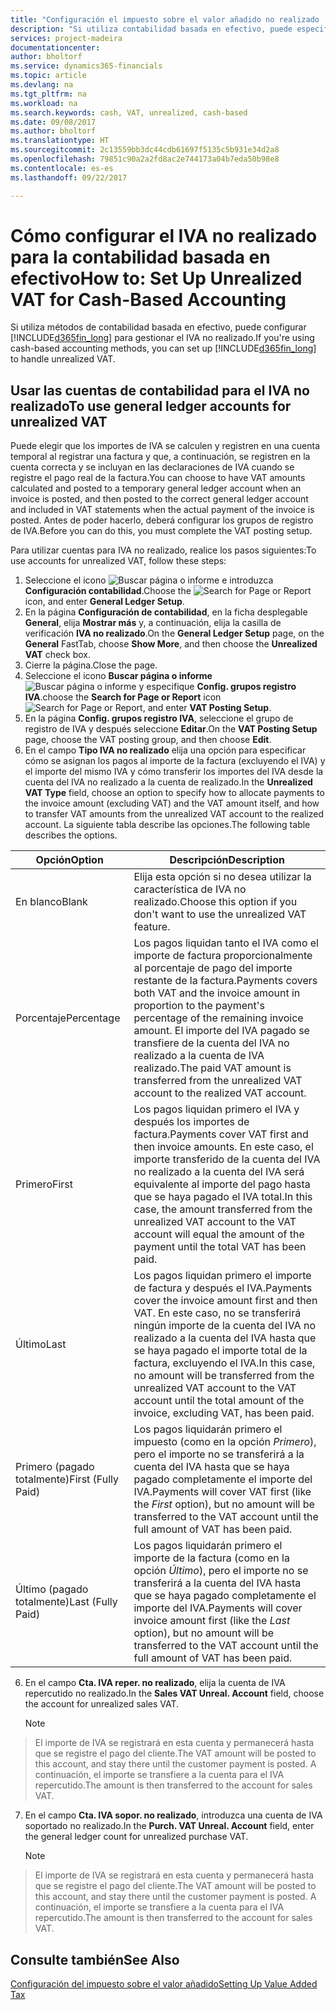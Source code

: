 ```yaml
---
title: "Configuración el impuesto sobre el valor añadido no realizado | Documentos de Microsoft"
description: "Si utiliza contabilidad basada en efectivo, puede especificar cómo gestionar el IVA no realizado para venta y compras."
services: project-madeira
documentationcenter: 
author: bholtorf
ms.service: dynamics365-financials
ms.topic: article
ms.devlang: na
ms.tgt_pltfrm: na
ms.workload: na
ms.search.keywords: cash, VAT, unrealized, cash-based
ms.date: 09/08/2017
ms.author: bholtorf
ms.translationtype: HT
ms.sourcegitcommit: 2c13559bb3dc44cdb61697f5135c5b931e34d2a8
ms.openlocfilehash: 79851c90a2a2fd8ac2e744173a04b7eda50b98e8
ms.contentlocale: es-es
ms.lasthandoff: 09/22/2017

---
```


# <a name="how-to-set-up-unrealized-vat-for-cash-based-accounting"></a><span data-ttu-id="50bc5-103">Cómo configurar el IVA no realizado para la contabilidad basada en efectivo</span><span class="sxs-lookup"><span data-stu-id="50bc5-103">How to: Set Up Unrealized VAT for Cash-Based Accounting</span></span>
<span data-ttu-id="50bc5-104">Si utiliza métodos de contabilidad basada en efectivo, puede configurar [!INCLUDE[d365fin_long](includes/d365fin_long_md.md)] para gestionar el IVA no realizado.</span><span class="sxs-lookup"><span data-stu-id="50bc5-104">If you're using cash-based accounting methods, you can set up [!INCLUDE[d365fin_long](includes/d365fin_long_md.md)] to handle unrealized VAT.</span></span>

## <a name="to-use-general-ledger-accounts-for-unrealized-vat"></a><span data-ttu-id="50bc5-105">Usar las cuentas de contabilidad para el IVA no realizado</span><span class="sxs-lookup"><span data-stu-id="50bc5-105">To use general ledger accounts for unrealized VAT</span></span>
<span data-ttu-id="50bc5-106">Puede elegir que los importes de IVA se calculen y registren en una cuenta temporal al registrar una factura y que, a continuación, se registren en la cuenta correcta y se incluyan en las declaraciones de IVA cuando se registre el pago real de la factura.</span><span class="sxs-lookup"><span data-stu-id="50bc5-106">You can choose to have VAT amounts calculated and posted to a temporary general ledger account when an invoice is posted, and then posted to the correct general ledger account and included in VAT statements when the actual payment of the invoice is posted.</span></span> <span data-ttu-id="50bc5-107">Antes de poder hacerlo, deberá configurar los grupos de registro de IVA.</span><span class="sxs-lookup"><span data-stu-id="50bc5-107">Before you can do this, you must complete the VAT posting setup.</span></span>

<span data-ttu-id="50bc5-108">Para utilizar cuentas para IVA no realizado, realice los pasos siguientes:</span><span class="sxs-lookup"><span data-stu-id="50bc5-108">To use accounts for unrealized VAT, follow these steps:</span></span>
1. <span data-ttu-id="50bc5-109">Seleccione el icono ![Buscar página o informe](media/ui-search/search_small.png "icono Buscar página o informe") e introduzca **Configuración contabilidad**.</span><span class="sxs-lookup"><span data-stu-id="50bc5-109">Choose the ![Search for Page or Report](media/ui-search/search_small.png "Search for Page or Report icon") icon, and enter **General Ledger Setup**.</span></span> 
2. <span data-ttu-id="50bc5-110">En la página **Configuración de contabilidad**, en la ficha desplegable **General**, elija **Mostrar más** y, a continuación, elija la casilla de verificación **IVA no realizado**.</span><span class="sxs-lookup"><span data-stu-id="50bc5-110">On the **General Ledger Setup** page, on the **General** FastTab, choose **Show More**, and then choose the **Unrealized VAT** check box.</span></span>
3. <span data-ttu-id="50bc5-111">Cierre la página.</span><span class="sxs-lookup"><span data-stu-id="50bc5-111">Close the page.</span></span>
4. <span data-ttu-id="50bc5-112">Seleccione el icono **Buscar página o informe** ![Buscar página o informe](media/ui-search/search_small.png "Icono Buscar página o informe") y especifique **Config. grupos registro IVA**.</span><span class="sxs-lookup"><span data-stu-id="50bc5-112">choose the **Search for Page or Report** icon ![Search for Page or Report](media/ui-search/search_small.png "Search for Page or Report icon"), and enter **VAT Posting Setup**.</span></span> 
5. <span data-ttu-id="50bc5-113">En la página **Config. grupos registro IVA**, seleccione el grupo de registro de IVA y después seleccione **Editar**.</span><span class="sxs-lookup"><span data-stu-id="50bc5-113">On the **VAT Posting Setup** page, choose the VAT posting group, and then choose **Edit**.</span></span> 
6. <span data-ttu-id="50bc5-114">En el campo **Tipo IVA no realizado** elija una opción para especificar cómo se asignan los pagos al importe de la factura (excluyendo el IVA) y el importe del mismo IVA y cómo transferir los importes del IVA desde la cuenta del IVA no realizado a la cuenta de realizado.</span><span class="sxs-lookup"><span data-stu-id="50bc5-114">In the **Unrealized VAT Type** field, choose an option to specify how to allocate payments to the invoice amount (excluding VAT) and the VAT amount itself, and how to transfer VAT amounts from the unrealized VAT account to the realized account.</span></span> <span data-ttu-id="50bc5-115">La siguiente tabla describe las opciones.</span><span class="sxs-lookup"><span data-stu-id="50bc5-115">The following table describes the options.</span></span>

| <span data-ttu-id="50bc5-116">Opción</span><span class="sxs-lookup"><span data-stu-id="50bc5-116">Option</span></span> | <span data-ttu-id="50bc5-117">Descripción</span><span class="sxs-lookup"><span data-stu-id="50bc5-117">Description</span></span> |
| --- | --- |
| <span data-ttu-id="50bc5-118">En blanco</span><span class="sxs-lookup"><span data-stu-id="50bc5-118">Blank</span></span> | <span data-ttu-id="50bc5-119">Elija esta opción si no desea utilizar la característica de IVA no realizado.</span><span class="sxs-lookup"><span data-stu-id="50bc5-119">Choose this option if you don't want to use the unrealized VAT feature.</span></span> |
| <span data-ttu-id="50bc5-120">Porcentaje</span><span class="sxs-lookup"><span data-stu-id="50bc5-120">Percentage</span></span> | <span data-ttu-id="50bc5-121">Los pagos liquidan tanto el IVA como el importe de factura proporcionalmente al porcentaje de pago del importe restante de la factura.</span><span class="sxs-lookup"><span data-stu-id="50bc5-121">Payments covers both VAT and the invoice amount in proportion to the payment's percentage of the remaining invoice amount.</span></span> <span data-ttu-id="50bc5-122">El importe del IVA pagado se transfiere de la cuenta del IVA no realizado a la cuenta de IVA realizado.</span><span class="sxs-lookup"><span data-stu-id="50bc5-122">The paid VAT amount is transferred from the unrealized VAT account to the realized VAT account.</span></span> |
| <span data-ttu-id="50bc5-123">Primero</span><span class="sxs-lookup"><span data-stu-id="50bc5-123">First</span></span> | <span data-ttu-id="50bc5-124">Los pagos liquidan primero el IVA y después los importes de factura.</span><span class="sxs-lookup"><span data-stu-id="50bc5-124">Payments cover VAT first and then invoice amounts.</span></span> <span data-ttu-id="50bc5-125">En este caso, el importe transferido de la cuenta del IVA no realizado a la cuenta del IVA será equivalente al importe del pago hasta que se haya pagado el IVA total.</span><span class="sxs-lookup"><span data-stu-id="50bc5-125">In this case, the amount transferred from the unrealized VAT account to the VAT account will equal the amount of the payment until the total VAT has been paid.</span></span> |
| <span data-ttu-id="50bc5-126">Último</span><span class="sxs-lookup"><span data-stu-id="50bc5-126">Last</span></span> | <span data-ttu-id="50bc5-127">Los pagos liquidan primero el importe de factura y después el IVA.</span><span class="sxs-lookup"><span data-stu-id="50bc5-127">Payments cover the invoice amount first and then VAT.</span></span> <span data-ttu-id="50bc5-128">En este caso, no se transferirá ningún importe de la cuenta del IVA no realizado a la cuenta del IVA hasta que se haya pagado el importe total de la factura, excluyendo el IVA.</span><span class="sxs-lookup"><span data-stu-id="50bc5-128">In this case, no amount will be transferred from the unrealized VAT account to the VAT account until the total amount of the invoice, excluding VAT, has been paid.</span></span> |
| <span data-ttu-id="50bc5-129">Primero (pagado totalmente)</span><span class="sxs-lookup"><span data-stu-id="50bc5-129">First (Fully Paid)</span></span> | <span data-ttu-id="50bc5-130">Los pagos liquidarán primero el impuesto (como en la opción _Primero_), pero el importe no se transferirá a la cuenta del IVA hasta que se haya pagado completamente el importe del IVA.</span><span class="sxs-lookup"><span data-stu-id="50bc5-130">Payments will cover VAT first (like the _First_ option), but no amount will be transferred to the VAT account until the full amount of VAT has been paid.</span></span> |
| <span data-ttu-id="50bc5-131">Último (pagado totalmente)</span><span class="sxs-lookup"><span data-stu-id="50bc5-131">Last (Fully Paid)</span></span> | <span data-ttu-id="50bc5-132">Los pagos liquidarán primero el importe de la factura (como en la opción _Último_), pero el importe no se transferirá a la cuenta del IVA hasta que se haya pagado completamente el importe del IVA.</span><span class="sxs-lookup"><span data-stu-id="50bc5-132">Payments will cover invoice amount first (like the _Last_ option), but no amount will be transferred to the VAT account until the full amount of VAT has been paid.</span></span> |

6. <span data-ttu-id="50bc5-133">En el campo **Cta. IVA reper. no realizado**, elija la cuenta de IVA repercutido no realizado.</span><span class="sxs-lookup"><span data-stu-id="50bc5-133">In the **Sales VAT Unreal. Account** field, choose the account for unrealized sales VAT.</span></span>

    > [!NOTE]  
>   <span data-ttu-id="50bc5-134">El importe de IVA se registrará en esta cuenta y permanecerá hasta que se registre el pago del cliente.</span><span class="sxs-lookup"><span data-stu-id="50bc5-134">The VAT amount will be posted to this account, and stay there until the customer payment is posted.</span></span> <span data-ttu-id="50bc5-135">A continuación, el importe se transfiere a la cuenta para el IVA repercutido.</span><span class="sxs-lookup"><span data-stu-id="50bc5-135">The amount is then transferred to the account for sales VAT.</span></span>
7. <span data-ttu-id="50bc5-136">En el campo **Cta. IVA sopor. no realizado**, introduzca una cuenta de IVA soportado no realizado.</span><span class="sxs-lookup"><span data-stu-id="50bc5-136">In the **Purch. VAT Unreal. Account** field, enter the general ledger count for unrealized purchase VAT.</span></span>

    > [!NOTE]  
>   <span data-ttu-id="50bc5-137">El importe de IVA se registrará en esta cuenta y permanecerá hasta que se registre el pago del cliente.</span><span class="sxs-lookup"><span data-stu-id="50bc5-137">The VAT amount will be posted to this account, and stay there until the customer payment is posted.</span></span> <span data-ttu-id="50bc5-138">A continuación, el importe se transfiere a la cuenta para el IVA repercutido.</span><span class="sxs-lookup"><span data-stu-id="50bc5-138">The amount is then transferred to the account for sales VAT.</span></span>

## <a name="see-also"></a><span data-ttu-id="50bc5-139">Consulte también</span><span class="sxs-lookup"><span data-stu-id="50bc5-139">See Also</span></span>
[<span data-ttu-id="50bc5-140">Configuración del impuesto sobre el valor añadido</span><span class="sxs-lookup"><span data-stu-id="50bc5-140">Setting Up Value Added Tax</span></span>](finance-setup-vat.md)
